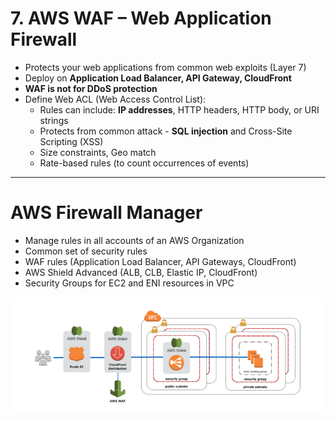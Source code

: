# 7. AWS WAF – Web Application Firewall

- Protects your web applications from common web exploits (Layer 7)
- Deploy on **Application Load Balancer, API Gateway, CloudFront**
- **WAF is not for DDoS protection**
- Define Web ACL (Web Access Control List):
    - Rules can include: **IP addresses**, HTTP headers, HTTP body, or URI strings
    - Protects from common attack - **SQL injection** and Cross-Site Scripting (XSS)
    - Size constraints, Geo match
    - Rate-based rules (to count occurrences of events)

---

# AWS Firewall Manager

- Manage rules in all accounts of an AWS Organization
- Common set of security rules
- WAF rules (Application Load Balancer, API Gateways, CloudFront)
- AWS Shield Advanced (ALB, CLB, Elastic IP, CloudFront)
- Security Groups for EC2 and ENI resources in VPC

![7%20AWS%20WAF%20Web%20Application%20Firewall/Untitled.png](7%20AWS%20WAF%20Web%20Application%20Firewall/Untitled.png)